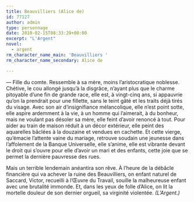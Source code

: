 ```yaml
---
title: Beauvilliers (Alice de)
id: 77127
author: admin
type: personnage
date: 2010-02-15T08:33:29+00:00
excerpt: "L'Argent"
novel:
  - argent
rm_character_name_main: 'Beauvilliers '
rm_character_name_secondary: Alice de

---
```

— Fille du comte. Ressemble à sa mère, moins l&rsquo;aristocratique noblesse. Chétive, le cou allongé jusqu&rsquo;à la disgrâce, n&rsquo;ayant plus que le charme pitoyable d&rsquo;une fin de grande race, elle est, à vingt-cinq ans, si appauvrie qu&rsquo;on la prendrait pour une fillette, sans le teint gâté et les traits déjà tirés du visage. Avec son air d&rsquo;insignifiance mélancolique, elle n&rsquo;est point sotte, elle aspire ardemment à la vie, à un homme qui l&rsquo;aimerait, à du bonheur, mais ne voulant pas désoler sa mère, elle feint d&rsquo;avoir renoncé à tout. Pour aider au train de maison réduit à un décor extérieur, elle peint des aquarelles bâclées à la douzaine et vendues en cachette. Et cette vierge, qu&rsquo;émacie l&rsquo;attente vaine du mariage, retrouve soudain une jeunesse dans l&rsquo;affolement de la Banque Universelle, elle s&rsquo;anime, elle est vibrante devant le droit qui s&rsquo;ouvre pour elle d&rsquo;avoir un mari et des enfants, cette joie que se permet la dernière pauvresse des rues.

Mais un terrible lendemain anéantira son rêve. À l&rsquo;heure de la débâcle financière qui va achever la ruine des Beauvilliers, on enfant naturel de Saccard, Victor, recueilli à l&rsquo;Œuvre du Travail, souille la malheureuse enfant avec une brutalité immonde. Et, dans les yeux de folle d&rsquo;Alice, on lit la mortelle douleur de son dernier orgueil, sa virginité violentée. _(L&rsquo;Argent.)_